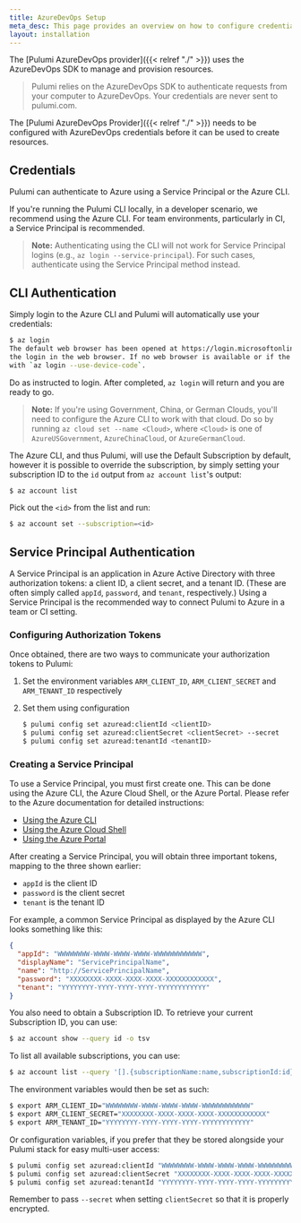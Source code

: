 ```yaml
---
title: AzureDevOps Setup
meta_desc: This page provides an overview on how to configure credentials for the Pulumi AzureDevOps Provider.
layout: installation
---
```


The [Pulumi AzureDevOps provider]({{< relref "./" >}}) uses the AzureDevOps SDK to manage and provision resources.

> Pulumi relies on the AzureDevOps SDK to authenticate requests from your computer to AzureDevOps. Your credentials are never sent
> to pulumi.com.

The [Pulumi AzureDevOps Provider]({{< relref "./" >}}) needs to be configured with AzureDevOps credentials
before it can be used to create resources.

## Credentials

Pulumi can authenticate to Azure using a Service Principal or the Azure CLI.

If you're running the Pulumi CLI locally, in a developer scenario, we recommend using the Azure CLI.  For team
environments, particularly in CI, a Service Principal is recommended.

> **Note:** Authenticating using the CLI will not work for Service Principal logins (e.g.,
> `az login --service-principal`).  For such cases, authenticate using the Service Principal method instead.

## CLI Authentication

Simply login to the Azure CLI and Pulumi will automatically use your credentials:

```bash
$ az login
The default web browser has been opened at https://login.microsoftonline.com/common/oauth2/authorize. Please continue
the login in the web browser. If no web browser is available or if the web browser fails to open, use device code flow
with `az login --use-device-code`.
```

Do as instructed to login.  After completed, `az login` will return and you are ready to go.

> **Note:** If you're using Government, China, or German Clouds, you'll need to configure the Azure CLI to work
> with that cloud.  Do so by running `az cloud set --name <Cloud>`, where `<Cloud>` is one of `AzureUSGovernment`,
> `AzureChinaCloud`, or `AzureGermanCloud`.

The Azure CLI, and thus Pulumi, will use the Default Subscription by default, however it is possible to override the
subscription, by simply setting your subscription ID to the `id` output from `az account list`'s output:

```bash
$ az account list
```

Pick out the `<id>` from the list and run:

```bash
$ az account set --subscription=<id>
```

## Service Principal Authentication

A Service Principal is an application in Azure Active Directory with three authorization tokens: a client ID, a client
secret, and a tenant ID.  (These are often simply called `appId`, `password`, and `tenant`, respectively.)  Using a
Service Principal is the recommended way to connect Pulumi to Azure in a team or CI setting.

### Configuring Authorization Tokens

Once obtained, there are two ways to communicate your authorization tokens to Pulumi:

1. Set the environment variables `ARM_CLIENT_ID`, `ARM_CLIENT_SECRET` and `ARM_TENANT_ID` respectively

2. Set them using configuration

    ```bash
    $ pulumi config set azuread:clientId <clientID>
    $ pulumi config set azuread:clientSecret <clientSecret> --secret
    $ pulumi config set azuread:tenantId <tenantID>
    ```

### Creating a Service Principal

To use a Service Principal, you must first create one.  This can be done using the Azure CLI, the Azure Cloud Shell, or the Azure Portal.
Please refer to the Azure documentation for detailed instructions:

* [Using the Azure CLI](https://docs.microsoft.com/en-us/cli/azure/create-an-azure-service-principal-azure-cli?view=azure-cli-latest)
* [Using the Azure Cloud Shell](https://shell.azure.com/)
* [Using the Azure Portal](https://docs.microsoft.com/en-us/azure/azure-resource-manager/resource-group-create-service-principal-portal?view=azure-cli-latest)

After creating a Service Principal, you will obtain three important tokens, mapping to the three shown earlier:

* `appId` is the client ID
* `password` is the client secret
* `tenant` is the tenant ID

For example, a common Service Principal as displayed by the Azure CLI looks something like this:

```json
{
  "appId": "WWWWWWWW-WWWW-WWWW-WWWW-WWWWWWWWWWWW",
  "displayName": "ServicePrincipalName",
  "name": "http://ServicePrincipalName",
  "password": "XXXXXXXX-XXXX-XXXX-XXXX-XXXXXXXXXXXX",
  "tenant": "YYYYYYYY-YYYY-YYYY-YYYY-YYYYYYYYYYYY"
}
```

You also need to obtain a Subscription ID. To retrieve your current Subscription ID, you can use:

```bash
$ az account show --query id -o tsv
```

To list all available subscriptions, you can use:

```bash
$ az account list --query '[].{subscriptionName:name,subscriptionId:id}' -o tsv
```

The environment variables would then be set as such:

```bash
$ export ARM_CLIENT_ID="WWWWWWWW-WWWW-WWWW-WWWW-WWWWWWWWWWWW"
$ export ARM_CLIENT_SECRET="XXXXXXXX-XXXX-XXXX-XXXX-XXXXXXXXXXXX"
$ export ARM_TENANT_ID="YYYYYYYY-YYYY-YYYY-YYYY-YYYYYYYYYYYY"
```

Or configuration variables, if you prefer that they be stored alongside your Pulumi stack for easy multi-user access:

```bash
$ pulumi config set azuread:clientId "WWWWWWWW-WWWW-WWWW-WWWW-WWWWWWWWWWWW"
$ pulumi config set azuread:clientSecret "XXXXXXXX-XXXX-XXXX-XXXX-XXXXXXXXXXXX" --secret
$ pulumi config set azuread:tenantId "YYYYYYYY-YYYY-YYYY-YYYY-YYYYYYYYYYYY"
```

Remember to pass `--secret` when setting `clientSecret` so that it is properly encrypted.

